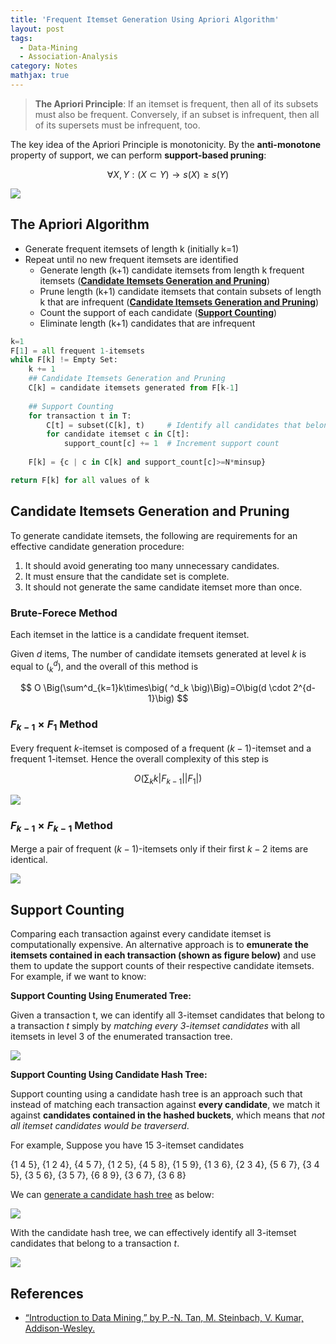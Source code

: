```yaml
---
title: 'Frequent Itemset Generation Using Apriori Algorithm'
layout: post
tags:
  - Data-Mining
  - Association-Analysis
category: Notes
mathjax: true
---
```


> **The Apriori Principle**:
> If an itemset is frequent, then all of its subsets must also be frequent.
> Conversely, if an subset is infrequent, then all of its supersets must be infrequent, too.

The key idea of the Apriori Principle is monotonicity. By the **anti-monotone** property of support, we can perform **support-based pruning**:

$$
\forall X,Y: (X \subset Y) \rightarrow s(X) \geq s(Y)
$$

<!--more-->

![](https://i.imgur.com/5j1It8G.png)

## The Apriori Algorithm

- Generate frequent itemsets of length k (initially k=1)
- Repeat until no new frequent itemsets are identified
    - Generate length (k+1) candidate itemsets from length k frequent itemsets ([**Candidate Itemsets Generation and Pruning**](#candidate-itemsets-generation-and-pruning))
    - Prune length (k+1) candidate itemsets that contain subsets of length k that are infrequent ([**Candidate Itemsets Generation and Pruning**](#candidate-itemsets-generation-and-pruning))
    - Count the support of each candidate ([**Support Counting**](#support-counting))
    - Eliminate length (k+1) candidates that are infrequent

```python
k=1
F[1] = all frequent 1-itemsets
while F[k] != Empty Set:
    k += 1
    ## Candidate Itemsets Generation and Pruning
    C[k] = candidate itemsets generated from F[k-1]
    
    ## Support Counting
    for transaction t in T:
        C[t] = subset(C[k], t)     # Identify all candidates that belong to t
        for candidate itemset c in C[t]:
            support_count[c] += 1  # Increment support count
    
    F[k] = {c | c in C[k] and support_count[c]>=N*minsup}

return F[k] for all values of k
```

## Candidate Itemsets Generation and Pruning

To generate candidate itemsets, the following are requirements for an effective candidate generation procedure:

1. It should avoid generating too many unnecessary candidates.
2. It must ensure that the candidate set is complete.
3. It should not generate the same candidate itemset more than once.

### Brute-Forece Method

Each itemset in the lattice is a candidate frequent itemset.

Given $d$ items, The number of candidate itemsets generated at level $k$ is equal to $\big( ^d_k \big)$, and the overall of this method is

$$
O \Big(\sum^d_{k=1}k\times\big( ^d_k \big)\Big)=O\big(d \cdot 2^{d-1}\big)
$$

### $F_{k-1} \times F_1$ Method

Every frequent $k$-itemset is composed of a frequent $(k-1)$-itemset and a frequent $1$-itemset.   Hence the overall complexity of this step is

$$
O\big(\sum_k k|F_{k-1}||F_1| \big)
$$

![](https://i.imgur.com/ohz7JTy.png)

### $F_{k-1} \times F_{k-1}$ Method

Merge a pair of frequent $(k-1)$-itemsets only if their first $k-2$ items are identical.

![](https://i.imgur.com/hfiGMrK.png)

## Support Counting

Comparing each transaction against every candidate itemset is computationally expensive.   An alternative approach is to **emunerate the itemsets contained in each transaction (shown as figure below)** and use them to update the support counts of their respective candidate itemsets.   For example, if we want to know: 

**Support Counting Using Enumerated Tree:**

Given a transaction t, we can identify all $3$-itemset candidates that belong to a transaction $t$ simply by _matching every $3$-itemset candidates_ with all itemsets in level 3 of the enumerated transaction tree.

![](https://i.imgur.com/ShMHUyW.png)

**Support Counting Using Candidate Hash Tree:**

Support counting using a candidate hash tree is an approach such that instead of matching each transaction against **every candidate**, we match it against **candidates contained in the hashed buckets**, which means that _not all itemset candidates would be traverserd_.

For example, Suppose you have 15 $3$-itemset candidates

{1 4 5}, {1 2 4}, {4 5 7}, {1 2 5}, {4 5 8}, {1 5 9}, {1 3 6}, {2 3 4}, {5 6 7}, {3 4 5}, {3 5 6}, {3 5 7}, {6 8 9}, {3 6 7}, {3 6 8}

We can [generate a candidate hash tree](./generate-a-candidate-hash-tree) as below:

![](https://i.imgur.com/jH1F9mg.png)

With the candidate hash tree, we can effectively identify all $3$-itemset candidates that belong to a transaction $t$.

![](https://i.imgur.com/rBIYVo2.png)


## References
- [“Introduction to Data Mining,” by P.-N. Tan, M. Steinbach, V. Kumar, Addison-Wesley.](http://www-users.cs.umn.edu/~kumar/dmbook/index.php)